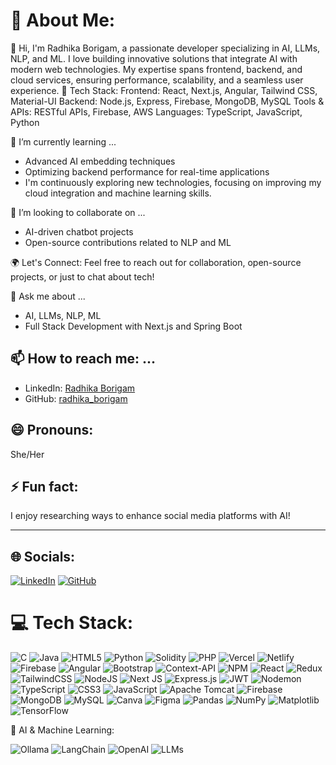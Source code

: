 # 💫 About Me:
👋 Hi, I'm Radhika Borigam, a passionate developer specializing in AI, LLMs, NLP, and ML. I love building innovative solutions that integrate AI with modern web technologies. My expertise spans frontend, backend, and cloud services, ensuring performance, scalability, and a seamless user experience.
🔧 Tech Stack:
Frontend: React, Next.js, Angular, Tailwind CSS, Material-UI
Backend: Node.js, Express, Firebase, MongoDB, MySQL
Tools & APIs: RESTful APIs, Firebase, AWS
Languages: TypeScript, JavaScript, Python

🌱 I’m currently learning ...
- Advanced AI embedding techniques
- Optimizing backend performance for real-time applications
- I'm continuously exploring new technologies, focusing on improving my cloud integration and machine learning skills.

👯 I’m looking to collaborate on ...
- AI-driven chatbot projects
- Open-source contributions related to NLP and ML

🌍 Let's Connect:
Feel free to reach out for collaboration, open-source projects, or just to chat about tech!

 💬 Ask me about ...
- AI, LLMs, NLP, ML
- Full Stack Development with Next.js and Spring Boot

## 📫 How to reach me: ...
- LinkedIn: [Radhika Borigam]((https://www.linkedin.com/in/radhika-borigam-5b4553301))
- GitHub: [radhika_borigam](https://github.com/radhika_borigam)

## 😄 Pronouns:
She/Her

## ⚡ Fun fact:
I enjoy researching ways to enhance social media platforms with AI!

---

## 🌐 Socials:
[![LinkedIn](https://img.shields.io/badge/LinkedIn-%230077B5.svg?logo=linkedin&logoColor=white)](https://www.linkedin.com/in/radhika-borigam/)  [![GitHub](https://img.shields.io/badge/GitHub-%23121011.svg?logo=github&logoColor=white)](https://github.com/radhika_borigam)

# 💻 Tech Stack:
![C](https://img.shields.io/badge/c-%2300599C.svg?style=flat-square&logo=c&logoColor=white) ![Java](https://img.shields.io/badge/java-%23ED8B00.svg?style=flat-square&logo=openjdk&logoColor=white) ![HTML5](https://img.shields.io/badge/html5-%23E34F26.svg?style=flat-square&logo=html5&logoColor=white) ![Python](https://img.shields.io/badge/python-3670A0?style=flat-square&logo=python&logoColor=ffdd54) ![Solidity](https://img.shields.io/badge/Solidity-%23363636.svg?style=flat-square&logo=solidity&logoColor=white) ![PHP](https://img.shields.io/badge/php-%23777BB4.svg?style=flat-square&logo=php&logoColor=white) ![Vercel](https://img.shields.io/badge/vercel-%23000000.svg?style=flat-square&logo=vercel&logoColor=white) ![Netlify](https://img.shields.io/badge/netlify-%23000000.svg?style=flat-square&logo=netlify&logoColor=#00C7B7) ![Firebase](https://img.shields.io/badge/firebase-%23039BE5.svg?style=flat-square&logo=firebase) ![Angular](https://img.shields.io/badge/angular-%23DD0031.svg?style=flat-square&logo=angular&logoColor=white) ![Bootstrap](https://img.shields.io/badge/bootstrap-%238511FA.svg?style=flat-square&logo=bootstrap&logoColor=white) ![Context-API](https://img.shields.io/badge/Context--Api-000000?style=flat-square&logo=react) ![NPM](https://img.shields.io/badge/NPM-%23CB3837.svg?style=flat-square&logo=npm&logoColor=white) ![React](https://img.shields.io/badge/react-%2320232a.svg?style=flat-square&logo=react&logoColor=%2361DAFB) ![Redux](https://img.shields.io/badge/redux-%23593d88.svg?style=flat-square&logo=redux&logoColor=white) ![TailwindCSS](https://img.shields.io/badge/tailwindcss-%2338B2AC.svg?style=flat-square&logo=tailwind-css&logoColor=white) ![NodeJS](https://img.shields.io/badge/node.js-6DA55F?style=flat-square&logo=node.js&logoColor=white) ![Next JS](https://img.shields.io/badge/Next-black?style=flat-square&logo=next.js&logoColor=white) ![Express.js](https://img.shields.io/badge/express.js-%23404d59.svg?style=flat-square&logo=express&logoColor=%2361DAFB) ![JWT](https://img.shields.io/badge/JWT-black?style=flat-square&logo=JSON%20web%20tokens) ![Nodemon](https://img.shields.io/badge/NODEMON-%23323330.svg?style=flat-square&logo=nodemon&logoColor=%BBDEAD) ![TypeScript](https://img.shields.io/badge/typescript-%23007ACC.svg?style=flat-square&logo=typescript&logoColor=white) ![CSS3](https://img.shields.io/badge/css3-%231572B6.svg?style=flat-square&logo=css3&logoColor=white) ![JavaScript](https://img.shields.io/badge/javascript-%23323330.svg?style=flat-square&logo=javascript&logoColor=%23F7DF1E) ![Apache Tomcat](https://img.shields.io/badge/apache%20tomcat-%23F8DC75.svg?style=flat-square&logo=apache-tomcat&logoColor=black) ![Firebase](https://img.shields.io/badge/firebase-a08021?style=flat-square&logo=firebase&logoColor=ffcd34) ![MongoDB](https://img.shields.io/badge/MongoDB-%234ea94b.svg?style=flat-square&logo=mongodb&logoColor=white) ![MySQL](https://img.shields.io/badge/mysql-4479A1.svg?style=flat-square&logo=mysql&logoColor=white) ![Canva](https://img.shields.io/badge/Canva-%2300C4CC.svg?style=flat-square&logo=Canva&logoColor=white) ![Figma](https://img.shields.io/badge/figma-%23F24E1E.svg?style=flat-square&logo=figma&logoColor=white) ![Pandas](https://img.shields.io/badge/pandas-%23150458.svg?style=flat-square&logo=pandas&logoColor=white) ![NumPy](https://img.shields.io/badge/numpy-%23013243.svg?style=flat-square&logo=numpy&logoColor=white) ![Matplotlib](https://img.shields.io/badge/Matplotlib-%23ffffff.svg?style=flat-square&logo=Matplotlib&logoColor=black) ![TensorFlow](https://img.shields.io/badge/TensorFlow-%23FF6F00.svg?style=flat-square&logo=TensorFlow&logoColor=white)

🧠 AI & Machine Learning:

![Ollama](https://img.shields.io/badge/Ollama-%23000000.svg?style=flat-square&logo=ollama&logoColor=white) ![LangChain](https://img.shields.io/badge/LangChain-%230A0A0A.svg?style=flat-square&logo=langchain&logoColor=white) ![OpenAI](https://img.shields.io/badge/OpenAI-%234ea94b.svg?style=flat-square&logo=openai&logoColor=white) ![LLMs](https://img.shields.io/badge/LLMs-%23FF6F00.svg?style=flat-square&logo=machinelearning&logoColor=white)



<!-- Proudly created with GPRM ( https://gprm.itsvg.in ) -->


